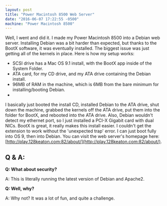 ```yaml
---
layout: post
title: "Power Macintosh 8500 Web Server"
date: "2016-06-07 17:22:55 -0500"
machine: "Power Macintosh 8500"
---
```

Well, I went and did it. I made my Power Macintosh 8500 into a Debian web server.
Installing Debian was a bit harder than expected, but thanks to the BootX software, it was eventually installed. The biggest issue was just getting all of the kernels in place.
Here is how my setup works:

* SCSI drive has a Mac OS 9.1 install, with the BootX app inside of the System Folder.
* ATA card, for my CD drive, and my ATA drive containing the Debian install.
* 96MB of RAM in the machine, which is 6MB from the bare minimum for installing/booting Debian.
*

I basically just booted the install CD, installed Debian to the ATA drive, shut down the machine, grabbed the kernels off the ATA drive, put them into the folder for BootX, and rebooted into the ATA drive. Also, Debian wouldn't detect my ethernet port, so I just installed a PCI-X Gigabit card with dual NICs. BootX is great, it really makes this install easier. I couldn't get the extension to work without the 'unexpected trap' error. I can just boot fully into OS 9, then into Debian. You can visit the web server's homepage here: [http://play.128keaton.com:82/about/](http://play.128keaton.com:82/about/).

## Q & A:

**Q: What about security?**

A: This is literally running the latest version of Debian and Apache2.

**Q: Well, why?**

A: Why not? It was a lot of fun, and quite a challenge.
